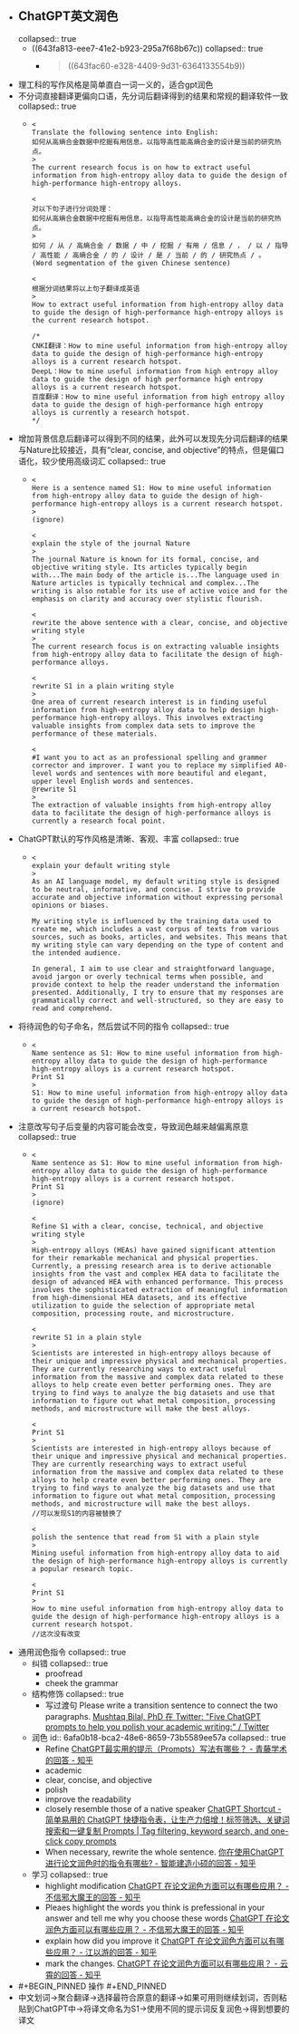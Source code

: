 - ## ChatGPT英文润色
  collapsed:: true
	- ((643fa813-eee7-41e2-b923-295a7f68b67c))
	  collapsed:: true
		- > ((643fac60-e328-4409-9d31-6364133554b9))
- 理工科的写作风格是简单直白一词一义的，适合gpt润色
- 不分词直接翻译更偏向口语，先分词后翻译得到的结果和常规的翻译软件一致
  collapsed:: true
	- ``` 
	  <
	  Translate the following sentence into English: 
	  如何从高熵合金数据中挖掘有用信息，以指导高性能高熵合金的设计是当前的研究热点。
	  >
	  The current research focus is on how to extract useful information from high-entropy alloy data to guide the design of high-performance high-entropy alloys.
	  
	  <
	  对以下句子进行分词处理：
	  如何从高熵合金数据中挖掘有用信息，以指导高性能高熵合金的设计是当前的研究热点。
	  >
	  如何 / 从 / 高熵合金 / 数据 / 中 / 挖掘 / 有用 / 信息 / ， / 以 / 指导 / 高性能 / 高熵合金 / 的 / 设计 / 是 / 当前 / 的 / 研究热点 / 。
	  (Word segmentation of the given Chinese sentence)
	  
	  <
	  根据分词结果将以上句子翻译成英语
	  >
	  How to extract useful information from high-entropy alloy data to guide the design of high-performance high-entropy alloys is the current research hotspot.
	  
	  /*
	  CNKI翻译：How to mine useful information from high-entropy alloy data to guide the design of high-performance high-entropy alloys is a current research hotspot.
	  DeepL：How to mine useful information from high entropy alloy data to guide the design of high performance high entropy alloys is a current research hotspot.
	  百度翻译：How to mine useful information from high entropy alloy data to guide the design of high-performance high entropy alloys is currently a research hotspot.
	  */
	  ```
- 增加背景信息后翻译可以得到不同的结果，此外可以发现先分词后翻译的结果与Nature比较接近，具有“clear, concise, and objective”的特点，但是偏口语化，较少使用高级词汇
  collapsed:: true
	- ``` 
	  <
	  Here is a sentence named S1: How to mine useful information from high-entropy alloy data to guide the design of high-performance high-entropy alloys is a current research hotspot.
	  >
	  (ignore)
	  
	  <
	  explain the style of the journal Nature
	  >
	  The journal Nature is known for its formal, concise, and objective writing style. Its articles typically begin with...The main body of the article is...The language used in Nature articles is typically technical and complex...The writing is also notable for its use of active voice and for the emphasis on clarity and accuracy over stylistic flourish.
	  
	  <
	  rewrite the above sentence with a clear, concise, and objective writing style
	  >
	  The current research focus is on extracting valuable insights from high-entropy alloy data to facilitate the design of high-performance alloys.
	  
	  <
	  rewrite S1 in a plain writing style
	  >
	  One area of current research interest is in finding useful information from high-entropy alloy data to help design high-performance high-entropy alloys. This involves extracting valuable insights from complex data sets to improve the performance of these materials.
	  
	  <
	  #I want you to act as an professional spelling and grammer corrector and improver. I want you to replace my simplified A0-level words and sentences with more beautiful and elegant, upper level English words and sentences. 
	  @rewrite S1
	  >
	  The extraction of valuable insights from high-entropy alloy data to facilitate the design of high-performance alloys is currently a research focal point.
	  ```
- ChatGPT默认的写作风格是清晰、客观、丰富
  collapsed:: true
	- ``` 
	  <
	  explain your default writing style
	  >
	  As an AI language model, my default writing style is designed to be neutral, informative, and concise. I strive to provide accurate and objective information without expressing personal opinions or biases.
	  
	  My writing style is influenced by the training data used to create me, which includes a vast corpus of texts from various sources, such as books, articles, and websites. This means that my writing style can vary depending on the type of content and the intended audience.
	  
	  In general, I aim to use clear and straightforward language, avoid jargon or overly technical terms when possible, and provide context to help the reader understand the information presented. Additionally, I try to ensure that my responses are grammatically correct and well-structured, so they are easy to read and comprehend.
	  ```
- 将待润色的句子命名，然后尝试不同的指令
  collapsed:: true
	- ``` 
	  <
	  Name sentence as S1: How to mine useful information from high-entropy alloy data to guide the design of high-performance high-entropy alloys is a current research hotspot.
	  Print S1
	  >
	  S1: How to mine useful information from high-entropy alloy data to guide the design of high-performance high-entropy alloys is a current research hotspot.
	  ```
- 注意改写句子后变量的内容可能会改变，导致润色越来越偏离原意
  collapsed:: true
	- ``` 
	  <
	  Name sentence as S1: How to mine useful information from high-entropy alloy data to guide the design of high-performance high-entropy alloys is a current research hotspot.
	  Print S1
	  >
	  (ignore)
	  
	  <
	  Refine S1 with a clear, concise, technical, and objective writing style
	  >
	  High-entropy alloys (HEAs) have gained significant attention for their remarkable mechanical and physical properties. Currently, a pressing research area is to derive actionable insights from the vast and complex HEA data to facilitate the design of advanced HEA with enhanced performance. This process involves the sophisticated extraction of meaningful information from high-dimensional HEA datasets, and its effective utilization to guide the selection of appropriate metal composition, processing route, and microstructure.
	  
	  <
	  rewrite S1 in a plain style
	  >
	  Scientists are interested in high-entropy alloys because of their unique and impressive physical and mechanical properties. They are currently researching ways to extract useful information from the massive and complex data related to these alloys to help create even better performing ones. They are trying to find ways to analyze the big datasets and use that information to figure out what metal composition, processing methods, and microstructure will make the best alloys.
	  
	  <
	  Print S1
	  >
	  Scientists are interested in high-entropy alloys because of their unique and impressive physical and mechanical properties. They are currently researching ways to extract useful information from the massive and complex data related to these alloys to help create even better performing ones. They are trying to find ways to analyze the big datasets and use that information to figure out what metal composition, processing methods, and microstructure will make the best alloys.
	  //可以发现S1的内容被替换了
	  
	  <
	  polish the sentence that read from S1 with a plain style
	  >
	  Mining useful information from high-entropy alloy data to aid the design of high-performance high-entropy alloys is currently a popular research topic.
	  
	  <
	  Print S1
	  >
	  How to mine useful information from high-entropy alloy data to guide the design of high-performance high-entropy alloys is a current research hotspot.
	  //这次没有改变
	  ```
- 通用润色指令
  collapsed:: true
	- 纠错
	  collapsed:: true
		- proofread
		- cheek the grammar
	- 结构修饰
	  collapsed:: true
		- 写过渡句 Please write a transition sentence to connect the two paragraphs. [Mushtaq Bilal, PhD 在 Twitter: "Five ChatGPT prompts to help you polish your academic writing:" / Twitter](https://twitter.com/MushtaqBilalPhD/status/1642404540413620224)
	- 润色
	  id:: 6afa0b18-bca2-48e6-8659-73b5589ee57a
	  collapsed:: true
		- Refine [ChatGPT最实用的提示（Prompts）写法有哪些？ - 青藤学术的回答 - 知乎](https://www.zhihu.com/question/584402332/answer/2954056753)
		- academic
		- clear, concise, and objective
		- polish
		- improve the readability
		- closely resemble those of a native speaker [ChatGPT Shortcut - 简单易用的 ChatGPT 快捷指令表，让生产力倍增！标签筛选、关键词搜索和一键复制 Prompts | Tag filtering, keyword search, and one-click copy prompts](https://www.aishort.top/?tags=contribute)
		- When necessary, rewrite the whole sentence. [你在使用ChatGPT进行论文润色时的指令有哪些? - 智能建造小硕的回答 - 知乎](https://www.zhihu.com/question/593971202/answer/2972199269)
	- 学习
	  collapsed:: true
		- highlight modification [ChatGPT 在论文润色方面可以有哪些应用？ - 不信邪大魔王的回答 - 知乎](https://www.zhihu.com/question/582506176/answer/2886438948)
		- Pleaes highlight the words you think is prefessional in your answer and tell me why
		  you choose these words [ChatGPT 在论文润色方面可以有哪些应用？ - 不信邪大魔王的回答 - 知乎](https://www.zhihu.com/question/582506176/answer/2886438948)
		- explain how did you improve it [ChatGPT 在论文润色方面可以有哪些应用？ - 江以游的回答 - 知乎](https://www.zhihu.com/question/582506176/answer/2888414897)
		- mark the changes. [ChatGPT 在论文润色方面可以有哪些应用？ - 云霄的回答 - 知乎](https://www.zhihu.com/question/582506176/answer/2937826814)
- #+BEGIN_PINNED
  操作
  #+END_PINNED
- 中文划词->聚合翻译->选择最符合原意的翻译->如果可用则继续划词，否则粘贴到ChatGPT中->将译文命名为S1->使用不同的提示词反复润色->得到想要的译文